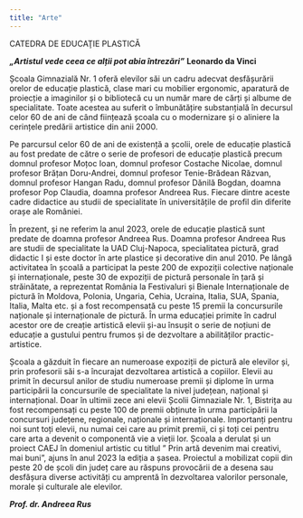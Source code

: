 ```yaml
---
title: "Arte"
---
```

CATEDRA DE EDUCAŢIE PLASTICĂ

***„Artistul vede ceea ce alții pot abia întrezări”*** **Leonardo da Vinci**

Școala Gimnazială Nr. 1 oferă elevilor săi un cadru adecvat desfășurării orelor de educație plastică, clase mari cu mobilier ergonomic, aparatură de proiecție a imaginilor și o bibliotecă cu un număr mare de cărți și albume de specialitate. Toate acestea au suferit o îmbunătățire substanțială în decursul celor 60 de ani de când ființează școala cu o modernizare și o aliniere la cerințele predării artistice din anii 2000.

Pe parcursul celor 60 de ani de existență  a școlii, orele de educație plastică au fost predate de către o serie de profesori  de educație plastică precum domnul  profesor Moțoc Ioan, domnul profesor Costache Nicolae, domnul profesor Brățan Doru-Andrei, domnul profesor Tenie-Brădean Răzvan, domnul profesor Hangan Radu, domnul profesor Dănilă Bogdan, doamna profesor Pop Claudia, doamna profesor Andreea Rus.
Fiecare dintre aceste cadre didactice au studii de specialitate în universitățile de profil din diferite orașe ale României.

În prezent, și ne referim la anul 2023,  orele de educație plastică sunt predate de doamna profesor Andreea Rus. Doamna profesor Andreea Rus are studii de specialitate la UAD Cluj-Napoca, specialitatea pictură, grad didactic I și este doctor în arte plastice și decorative din anul 2010. Pe lângă activitatea în școală a participat la peste 200 de expoziții colective naționale și internaționale, peste 30 de expoziții de pictură personale în țară și străinătate, a reprezentat România la Festivaluri și Bienale Internaționale de pictură în Moldova, Polonia, Ungaria, Cehia, Ucraina, Italia, SUA, Spania, Italia, Malta etc. și a fost recompensată cu peste 15 premii la concursurile naționale și internaționale de pictură.  În urma educației primite în cadrul acestor ore de creație artistică elevii și-au însușit o serie de noțiuni de educație a gustului pentru frumos și de dezvoltare a abilităților practic- artistice.  

Școala a găzduit în fiecare an numeroase expoziții  de pictură ale elevilor și, prin profesorii săi  s-a încurajat dezvoltarea artistică a copiilor. Elevii au primit în decursul anilor de studiu numeroase premii și diplome în urma participării la concursurile de specialitate la nivel  județean, național și internațional. Doar în ultimii zece ani elevii Școlii Gimnaziale Nr. 1, Bistrița au fost recompensați  cu peste 100 de premii obținute în urma participării la concursuri județene, regionale, naționale și internaționale. Importanți pentru noi sunt toți elevii, nu numai cei care au primit premii, ci  și toți  cei pentru care arta a devenit o componentă  vie a vieții lor. Școala a derulat și un proiect CAEJ în domeniul artistic cu titlul ” Prin artă devenim mai creativi, mai buni”, ajuns în anul 2023 la ediția a șasea. Proiectul a mobilizat copii din peste 20 de școli din județ care au răspuns provocării de a desena sau desfășura diverse activități cu amprentă în dezvoltarea valorilor personale, morale și culturale ale elevilor.

***Prof. dr. Andreea Rus***
